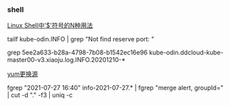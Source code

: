 ### shell

[Linux Shell中'$'符号的N种用法](https://www.caosh.me/linux/dollar-in-linux-shell/)

tailf kube-odin.INFO | grep "Not find reserve port: "

grep 5ee2a633-b28a-4798-7b08-b1542ec16e96 kube-odin.ddcloud-kube-master00-v3.xiaoju.log.INFO.20201210-*



[yum更换源](https://blog.csdn.net/wudinaniya/article/details/105758739)



fgrep "2021-07-27 16:40" info-2021-07-27.* | fgrep "merge alert, groupId=" | cut -d "." -f3 | uniq -c
